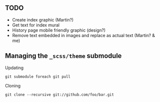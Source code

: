 ## TODO

* Create index graphic (Martin?)
* Get text for index mural
* History page mobile friendly graphic (design?)
* Remove text embedded in images and replace as actual text (Martin? & me)

## Managing the `_scss/theme` submodule

Updating

    git submodule foreach git pull

Cloning

    git clone --recursive git://github.com/foo/bar.git
